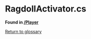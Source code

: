 # RagdollActivator.cs
**Found in [/Player](../BALLISTIC/Assets/Scripts/Player/RagdollActivator.cs)**

[Return to glossary](glossary.md)

